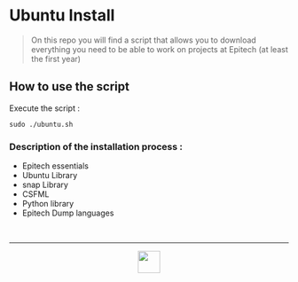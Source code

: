 # Ubuntu Install


>On this repo you will find a script that allows you to download everything you need to be able to work on projects at Epitech (at least the first year)

## How to use the script


Execute the script :

```sudo ./ubuntu.sh```

### Description of the installation process :

- Epitech essentials
- Ubuntu Library
- snap Library
- CSFML
- Python library
- Epitech Dump languages

<br>

---

<div align="center">

<a href="https://github.com/Studio-17" target="_blank"><img src="./voc17.gif" width="40"></a>

</div>
